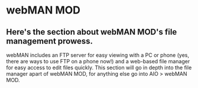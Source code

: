 # webMAN MOD

## Here's the section about webMAN MOD's file management prowess.

webMAN includes an FTP server for easy viewing with a PC or phone \(yes, there are ways to use FTP on a phone now!\) and a web-based file manager for easy access to edit files quickly. This section will go in depth into the file manager apart of webMAN MOD, for anything else go into AIO &gt; webMAN MOD.

